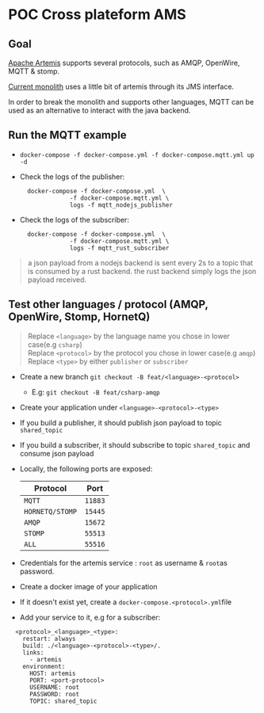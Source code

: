 # POC Cross plateform AMS

##  Goal

[Apache Artemis](https://activemq.apache.org/components/artemis/documentation/latest/) supports several protocols,
such as AMQP, OpenWire, MQTT & stomp.

[Current monolith](https://github.com/openartcoded/backend) uses a little bit of artemis through its JMS interface.

In order to break the monolith and supports other languages, MQTT can be used as an alternative to interact with the java backend.


## Run the MQTT example

- `docker-compose -f docker-compose.yml -f docker-compose.mqtt.yml up -d` 
- Check the logs of the publisher:

        docker-compose -f docker-compose.yml  \
                    -f docker-compose.mqtt.yml \
                    logs -f mqtt_nodejs_publisher 

- Check the logs of the subscriber: 

        docker-compose -f docker-compose.yml  \
                    -f docker-compose.mqtt.yml \
                    logs -f mqtt_rust_subscriber 


> a json payload from a nodejs backend is sent every 2s to a topic that is consumed by a rust backend.
> the rust backend simply logs the json payload received.

## Test other languages / protocol (AMQP, OpenWire, Stomp, HornetQ)

> Replace `<language>` by the language name you chose in lower case(e.g `csharp`)<br>
  Replace `<protocol>` by the protocol you chose in lower case(e.g `amqp`)<br>
  Replace `<type>` by either `publisher` or `subscriber`

- Create a new branch `git checkout -B feat/<language>-<protocol>`
    - E.g: `git checkout -B feat/csharp-amqp` 

- Create your application under `<language>-<protocol>-<type>`
- If you build a publisher, it should publish json payload  to topic `shared_topic` 
- If you build a subscriber, it should subscribe to topic `shared_topic` and consume json payload
- Locally, the following ports are exposed:

    | Protocol               | Port          |
    | ---------------------- | ------------- |
    | `MQTT`                 | `11883`       |          
    | `HORNETQ/STOMP`        | `15445`       |
    | `AMQP`                 | `15672`       |
    | `STOMP`                | `55513`       |
    | `ALL`                  | `55516`       |

- Credentials for the artemis service : `root` as username & `root`as password.
- Create a docker image of your application
- If it doesn't exist yet, create a `docker-compose.<protocol>.yml`file
- Add your service to it, e.g for a subscriber:

```
  <protocol>_<language>_<type>:
    restart: always
    build: ./<language>-<protocol>-<type>/.
    links:
      - artemis
    environment:
      HOST: artemis
      PORT: <port-protocol>
      USERNAME: root 
      PASSWORD: root 
      TOPIC: shared_topic 
```




